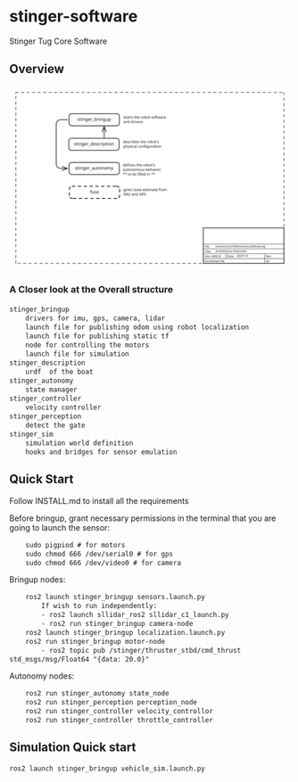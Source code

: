 # stinger-software
Stinger Tug Core Software

## Overview
![architecture](resources/architecture.excalidraw.svg)

### A Closer look at the Overall structure

```
stinger_bringup
    drivers for imu, gps, camera, lidar
    launch file for publishing odom using robot localization
    launch file for publishing static tf
    node for controlling the motors
    launch file for simulation
stinger_description
    urdf  of the boat
stinger_autonomy
    state manager
stinger_controller
    velocity controller
stinger_perception
    detect the gate
stinger_sim
    simulation world definition
    hooks and bridges for sensor emulation
```

## Quick Start 
Follow INSTALL.md to install all the requirements

Before bringup, grant necessary permissions in the terminal that you are going to launch the sensor:
```
    sudo pigpiod # for motors
    sudo chmod 666 /dev/serial0 # for gps
    sudo chmod 666 /dev/video0 # for camera
```

Bringup nodes:
```
    ros2 launch stinger_bringup sensors.launch.py
        If wish to run independently:
        - ros2 launch sllidar_ros2 sllidar_c1_launch.py
        - ros2 run stinger_bringup camera-node
    ros2 launch stinger_bringup localization.launch.py
    ros2 run stinger_bringup motor-node
        - ros2 topic pub /stinger/thruster_stbd/cmd_thrust std_msgs/msg/Float64 "{data: 20.0}"
```
Autonomy nodes:
```
    ros2 run stinger_autonomy state_node
    ros2 run stinger_perception perception_node
    ros2 run stinger_controller velocity_controllor
    ros2 run stinger_controller throttle_controller
```

## Simulation Quick start
```
ros2 launch stinger_bringup vehicle_sim.launch.py
```